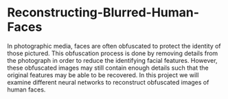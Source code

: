 # Reconstructing-Blurred-Human-Faces
In photographic media, faces are often obfuscated to protect the identity of those pictured. This obfuscation process is done by removing details from the photograph in order to reduce the identifying facial features. However, these obfuscated images may still contain enough details such that the original features may be able to be recovered. In this project we will examine different neural networks to reconstruct obfuscated images of human faces.
